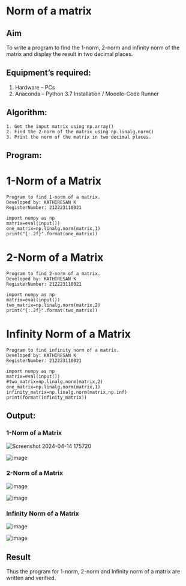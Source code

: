 # Norm of a matrix
## Aim
To write a program to find the 1-norm, 2-norm and infinity norm of the matrix and display the result in two decimal places.
## Equipment’s required:
1.	Hardware – PCs
2.	Anaconda – Python 3.7 Installation / Moodle-Code Runner
## Algorithm:
	1. Get the input matrix using np.array()   
    2. Find the 2-norm of the matrix using np.linalg.norm()
	3. Print the norm of the matrix in two decimal places.
## Program:

# 1-Norm of a Matrix
```
Program to find 1-norm of a matrix.
Developed by: KATHIRESAN K
RegisterNumber: 212223110021
```
```
import numpy as np
matrix=eval(input())
one_matrix=np.linalg.norm(matrix,1)
print("{:.2f}".format(one_matrix))
```
# 2-Norm of a Matrix
```
Program to find 2-norm of a matrix.
Developed by: KATHIRESAN K
RegisterNumber: 212223110021
```
```
import numpy as np
matrix=eval(input())
two_matrix=np.linalg.norm(matrix,2)
print("{:.2f}".format(two_matrix))
```
# Infinity Norm of a Matrix
```
Program to find infinity norm of a matrix.
Developed by: KATHIRESAN K
RegisterNumber: 212223110021
```
```
import numpy as np
matrix=eval(input())
#two_matrix=np.linalg.norm(matrix,2)
one_matrix=np.linalg.norm(matrix,1)
infinity_matrix=np.linalg.norm(matrix,np.inf)
print(format(infinity_matrix))
```
## Output:
### 1-Norm of a Matrix
![Screenshot 2024-04-14 175720](https://github.com/Kathiresan-23013376/Norm-of-a-matrix/assets/150008375/a702016c-ae42-4135-a2d6-eab3684ff46a)

![image](https://github.com/Kathiresan-23013376/Norm-of-a-matrix/assets/150008375/7ba25f9e-291f-4481-8f70-0f3f81af2c25)

### 2-Norm of a Matrix
![image](https://github.com/Kathiresan-23013376/Norm-of-a-matrix/assets/150008375/e716be02-7f83-493c-9bf8-c6917e824146)

![image](https://github.com/Kathiresan-23013376/Norm-of-a-matrix/assets/150008375/8db57f43-3054-42f4-a173-c39ada26bdd3)


### Infinity Norm of a Matrix
![image](https://github.com/Kathiresan-23013376/Norm-of-a-matrix/assets/150008375/fd4916a4-fb26-467b-b1c4-df23571b8d94)

![image](https://github.com/Kathiresan-23013376/Norm-of-a-matrix/assets/150008375/55933efc-a79d-4f7f-8c9f-e9cfb842b6e9)


## Result
Thus the program for 1-norm, 2-norm and Infinity norm of a matrix are written and verified.
